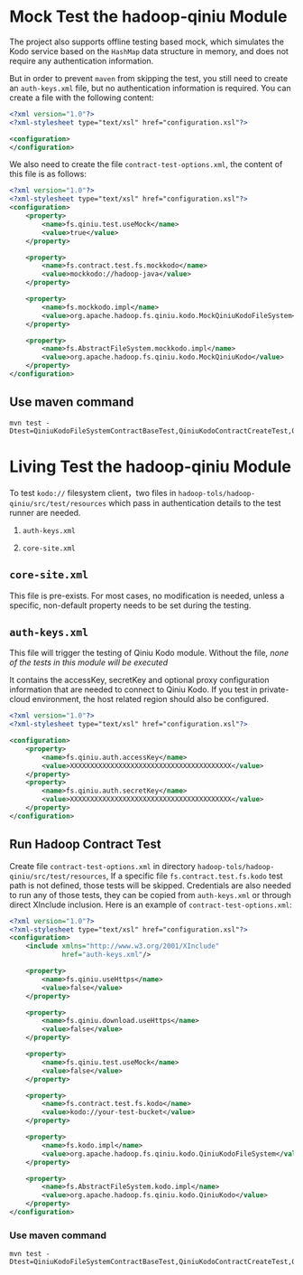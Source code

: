 # Mock Test the hadoop-qiniu Module

The project also supports offline testing based mock, which simulates the Kodo service based on the `HashMap` data
structure in memory, and does not require any authentication information.

But in order to prevent `maven` from skipping the test, you still need to create an `auth-keys.xml` file, but no
authentication information is required. You can create a file with the following content:

```xml
<?xml version="1.0"?>
<?xml-stylesheet type="text/xsl" href="configuration.xsl"?>

<configuration>
</configuration>
```

We also need to create the file `contract-test-options.xml`, the content of this file is as follows:

```xml
<?xml version="1.0"?>
<?xml-stylesheet type="text/xsl" href="configuration.xsl"?>
<configuration>
    <property>
        <name>fs.qiniu.test.useMock</name>
        <value>true</value>
    </property>

    <property>
        <name>fs.contract.test.fs.mockkodo</name>
        <value>mockkodo://hadoop-java</value>
    </property>

    <property>
        <name>fs.mockkodo.impl</name>
        <value>org.apache.hadoop.fs.qiniu.kodo.MockQiniuKodoFileSystem</value>
    </property>

    <property>
        <name>fs.AbstractFileSystem.mockkodo.impl</name>
        <value>org.apache.hadoop.fs.qiniu.kodo.MockQiniuKodo</value>
    </property>
</configuration>
```

## Use maven command

```shell
mvn test -Dtest=QiniuKodoFileSystemContractBaseTest,QiniuKodoContractCreateTest,QiniuKodoContractDeleteTest,QiniuKodoContractDistCpTest,QiniuKodoContractGetFileStatusTest,QiniuKodoContractMkdirTest,QiniuKodoContractOpenTest,QiniuKodoContractRenameTest,QiniuKodoContractRootDirTest,QiniuKodoContractSeekTest
```

# Living Test the hadoop-qiniu Module

To test `kodo://` filesystem client，two files in `hadoop-tols/hadoop-qiniu/src/test/resources` which pass in
authentication details to the test runner are needed.

1. `auth-keys.xml`

2. `core-site.xml`

## `core-site.xml`

This file is pre-exists. For most cases, no modification is needed, unless a specific, non-default property needs to be
set during the testing.

## `auth-keys.xml`

This file will trigger the testing of Qiniu Kodo module. Without the file,
*none of the tests in this module will be executed*

It contains the accessKey, secretKey and optional proxy configuration information that are needed to connect to Qiniu
Kodo. If you test in private-cloud environment, the host related region should also be configured.

```xml
<?xml version="1.0"?>
<?xml-stylesheet type="text/xsl" href="configuration.xsl"?>

<configuration>
    <property>
        <name>fs.qiniu.auth.accessKey</name>
        <value>XXXXXXXXXXXXXXXXXXXXXXXXXXXXXXXXXXXXXXXX</value>
    </property>
    <property>
        <name>fs.qiniu.auth.secretKey</name>
        <value>XXXXXXXXXXXXXXXXXXXXXXXXXXXXXXXXXXXXXXXX</value>
    </property>
</configuration>
```

## Run Hadoop Contract Test

Create file `contract-test-options.xml` in directory `hadoop-tols/hadoop-qiniu/src/test/resources`, If a
specific file `fs.contract.test.fs.kodo` test path is not defined, those tests will be skipped.
Credentials are also needed to run any of those tests, they can be copied from `auth-keys.xml` or through direct
XInclude inclusion. Here is an example of `contract-test-options.xml`:

```xml
<?xml version="1.0"?>
<?xml-stylesheet type="text/xsl" href="configuration.xsl"?>
<configuration>
    <include xmlns="http://www.w3.org/2001/XInclude"
             href="auth-keys.xml"/>

    <property>
        <name>fs.qiniu.useHttps</name>
        <value>false</value>
    </property>

    <property>
        <name>fs.qiniu.download.useHttps</name>
        <value>false</value>
    </property>

    <property>
        <name>fs.qiniu.test.useMock</name>
        <value>false</value>
    </property>

    <property>
        <name>fs.contract.test.fs.kodo</name>
        <value>kodo://your-test-bucket</value>
    </property>

    <property>
        <name>fs.kodo.impl</name>
        <value>org.apache.hadoop.fs.qiniu.kodo.QiniuKodoFileSystem</value>
    </property>

    <property>
        <name>fs.AbstractFileSystem.kodo.impl</name>
        <value>org.apache.hadoop.fs.qiniu.kodo.QiniuKodo</value>
    </property>
</configuration>
```

### Use maven command

```shell
mvn test -Dtest=QiniuKodoFileSystemContractBaseTest,QiniuKodoContractCreateTest,QiniuKodoContractDeleteTest,QiniuKodoContractDistCpTest,QiniuKodoContractGetFileStatusTest,QiniuKodoContractMkdirTest,QiniuKodoContractOpenTest,QiniuKodoContractRenameTest,QiniuKodoContractRootDirTest,QiniuKodoContractSeekTest
```